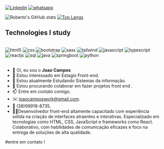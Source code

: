 
[![Linkedin](https://img.shields.io/badge/LinkedIn-0077B5?style=for-the-badge&logo=linkedin&logoColor=white)](https://www.linkedin.com/in/jo%C3%A3o-campos-3377b8205?trk=contact-info)
[![whatsapp](https://img.shields.io/badge/WhatsApp-25D366?style=for-the-badge&logo=whatsapp&logoColor=white)](https://wa.me/5538999188735?text=Ol%C3%A1+Jo%C3%A3o+vim+pelo+Github+%21)


![Roberto's GitHub stats](https://github-readme-stats.vercel.app/api?username=Joaocamposwork&show_icons=true&theme=Dracula)
[![Top Langs](https://github-readme-stats.vercel.app/api/top-langs/?username=Joaocamposwork&layout=compact)](https://github.com/anuraghazra/github-readme-stats)

## Technologies I study
<div style="display: inline_block"><br/>
  <img src="https://img.shields.io/badge/HTML5-E34F26?style=for-the-badge&logo=html5&logoColor=white" alt="html5" />
  <img src="https://img.shields.io/badge/CSS3-1572B6?style=for-the-badge&logo=css3&logoColor=white" alt="css" />
  <img src="https://img.shields.io/badge/Bootstrap-563D7C?style=for-the-badge&logo=bootstrap&logoColor=white" alt="bootstrap" />
  <img src="https://img.shields.io/badge/Sass-CC6699?style=for-the-badge&logo=sass&logoColor=white" alt="sass" />
  <img src="https://img.shields.io/badge/Tailwind_CSS-38B2AC?style=for-the-badge&logo=tailwind-css&logoColor=white" alt="tailwind" />
  <img src="https://img.shields.io/badge/JavaScript-F7DF1E?style=for-the-badge&logo=javascript&logoColor=black" alt="javascript" />
  <img src="https://img.shields.io/badge/TypeScript-007ACC?style=for-the-badge&logo=typescript&logoColor=white" alt="typescript" />
  <img src="https://img.shields.io/badge/React-20232A?style=for-the-badge&logo=react&logoColor=61DAFB" alt="reactjs" />
  <img src="https://img.shields.io/badge/MySQL-005C84?style=for-the-badge&logo=mysql&logoColor=white" alt="sql" />
  <img src="https://img.shields.io/badge/Java-ED8B00?style=for-the-badge&logo=openjdk&logoColor=white" alt="java" />
  <img src="https://img.shields.io/badge/Spring-6DB33F?style=for-the-badge&logo=spring&logoColor=white" alt="springboot" />
  <img src="https://img.shields.io/badge/Python-14354C?style=for-the-badge&logo=python&logoColor=white" alt="python" />
</div><br/>


- 👋 Oi, eu sou o <b>Joao Campos </b>
- 👀 Estou interessado em Estagio Front-end.
- 🌱 Estou atualmente Estudando Sistemas da informação.
- 💞️ Estou procurando colaborar em fazer projetos front end .
- 📫 Entre em contato comigo.
- ✉️ joaocamposwork@gmail.com.
- 📱 (38)99918-8735.
- 🧑‍💻Desenvolvedor front-end altamente
  capacitado com experiência sólida
  na criação de interfaces atraentes
  e interativas. Especializado em
  tecnologias como HTML, CSS,
  JavaScript e frameworks como React.
  Colaborativo, com habilidades de
  comunicação eficazes e foco na
  entrega de soluções de alta qualidade.

#entre em contato ! 
